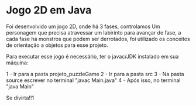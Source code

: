 # Jogo 2D em Java

Foi desenvolvido um jogo 2D, onde há 3 fases, controlamos Um personagem que precisa atravessar um labirinto para avançar de fase, a cada fase há monstros que podem ser derrotados, foi utilizado os conceitos de  orientação a objetos para esse projeto.

Para executar esse jogo é necessário, ter o javac/JDK instalado em sua máquina:

1 - Ir para a pasta projeto_puzzleGame
2 - Ir para a pasta src
3 - Na pasta source escrever no terminal "javac Main.java"
4 - Após isso, no terminal "java Main"

Se divirta!!1
